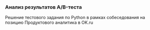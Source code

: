 ### Анализ результатов A/B-теста

Решение тестового задания по Python в рамках собеседования на позицию Продуктового аналитика в OK.ru
